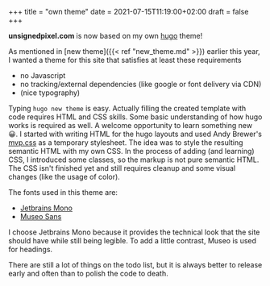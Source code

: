 +++
title = "own theme"
date =  2021-07-15T11:19:00+02:00
draft = false
+++

**unsignedpixel.com** is now based on my own [hugo](gohugo.io) theme!
<!-- more --> 
As mentioned in [new theme]({{< ref "new_theme.md" >}}) earlier this year,
I wanted a theme for this site that satisfies at least these requirements
* no Javascript
* no tracking/external dependencies (like google or font delivery via CDN)
* (nice typography)

Typing `hugo new theme` is easy. Actually filling the created template with code requires HTML and CSS skills. Some basic understanding of how hugo works is required as well. A welcome opportunity to learn something new :grinning:. I started with writing HTML for the hugo layouts and used Andy Brewer's [mvp.css](https://github.com/andybrewer/mvp) as a temporary stylesheet. The idea was to style the resulting semantic HTML with my own CSS. In the process of adding (and learning) CSS, I introduced some classes, so the markup is not pure semantic HTML. The CSS isn't finished yet and still requires cleanup and some visual changes (like the usage of color).


The fonts used in this theme are:
- [Jetbrains Mono](https://www.jetbrains.com/lp/mono/)
- [Museo Sans](https://www.myfonts.com/fonts/exljbris/museo-sans/500/)

I choose Jetbrains Mono because it provides the technical look that the site should have while still being legible. To add a little contrast, Museo is used for headings.

There are still a lot of things on the todo list, but it is always better to release early and often than to polish the code to death.



